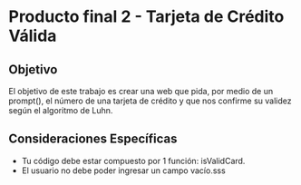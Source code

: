 # **Producto final 2 - Tarjeta de Crédito Válida**

## **Objetivo**

El objetivo de este trabajo es crear una web que pida, por medio de un prompt(), el número de una tarjeta de crédito y que nos confirme su validez según el algoritmo de Luhn. 


## **Consideraciones Específicas**

* Tu código debe estar compuesto por 1 función: isValidCard.
* El usuario no debe poder ingresar un campo vacío.sss
